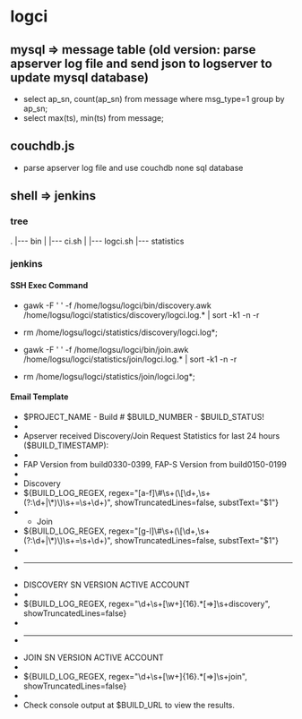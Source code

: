 # logci
## mysql => message table (old version: parse apserver log file and send json to logserver to update mysql database)
* select ap_sn, count(ap_sn) from message where msg_type=1 group by ap_sn;
* select max(ts), min(ts) from message;

## couchdb.js
* parse apserver log file and use couchdb none sql database

## shell => jenkins
### tree
.
|--- bin
|   |--- ci.sh
|   |--- logci.sh
|--- statistics

### jenkins
#### SSH Exec Command
* gawk -F ' ' -f /home/logsu/logci/bin/discovery.awk /home/logsu/logci/statistics/discovery/logci.log.* | sort -k1 -n -r

* rm /home/logsu/logci/statistics/discovery/logci.log*;

* gawk -F ' ' -f /home/logsu/logci/bin/join.awk /home/logsu/logci/statistics/join/logci.log.* | sort -k1 -n -r

* rm /home/logsu/logci/statistics/join/logci.log*;

#### Email Template
* $PROJECT_NAME - Build # $BUILD_NUMBER - $BUILD_STATUS!
* 
* Apserver received Discovery/Join Request Statistics for last 24 hours ($BUILD_TIMESTAMP):
* 
* FAP Version from build0330-0399, FAP-S Version from build0150-0199
* 
* Discovery
* ${BUILD_LOG_REGEX, regex="[a-f]\\#\\s+(\\[\\d+,\\s+(?:\\d+|\\*)\\)\\s+=\\s+\\d+)", showTruncatedLines=false, substText="$1"}
* * Join
* ${BUILD_LOG_REGEX, regex="[g-l]\\#\\s+(\\[\\d+,\\s+(?:\\d+|\\*)\\)\\s+=\\s+\\d+)", showTruncatedLines=false, substText="$1"}
* 
* ---------------------------------------------------------------------------------------------------------------------------
* DISCOVERY SN VERSION ACTIVE ACCOUNT
* 
* ${BUILD_LOG_REGEX, regex="\\d+\\s+[\\w+]{16}.*[=>]\\s+discovery", showTruncatedLines=false}
* 
* ---------------------------------------------------------------------------------------------------------------------------
* JOIN SN VERSION ACTIVE ACCOUNT
* 
* ${BUILD_LOG_REGEX, regex="\\d+\\s+[\\w+]{16}.*[=>]\\s+join", showTruncatedLines=false}
* 
* Check console output at $BUILD_URL to view the results.

